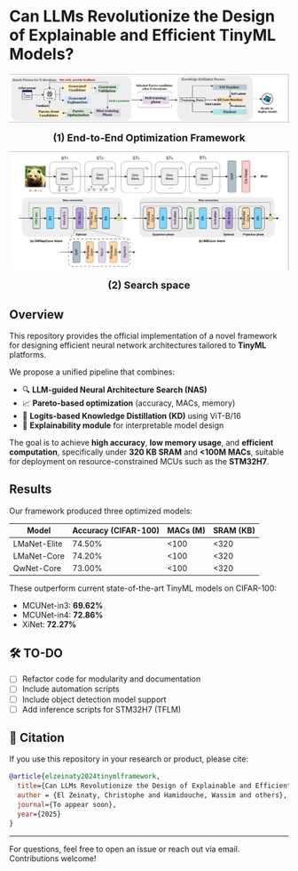 # Can LLMs Revolutionize the Design of Explainable and Efficient TinyML Models?

![Search process](imgs/process.png)

<p align="center"><strong><span style="font-size:18px">(1) End-to-End Optimization Framework</span></strong></p>

![Search space](imgs/space.png)

<p align="center"><strong><span style="font-size:18px">(2) Search space</span></strong></p>


## Overview
This repository provides the official implementation of a novel framework for designing efficient neural network architectures tailored to **TinyML** platforms.

We propose a unified pipeline that combines:

- 🔍 **LLM-guided Neural Architecture Search (NAS)**
- 📈 **Pareto-based optimization** (accuracy, MACs, memory)
- 🧠 **Logits-based Knowledge Distillation (KD)** using ViT-B/16
- 💬 **Explainability module** for interpretable model design

The goal is to achieve **high accuracy**, **low memory usage**, and **efficient computation**, specifically under **320 KB SRAM** and **<100M MACs**, suitable for deployment on resource-constrained MCUs such as the **STM32H7**.

## Results
Our framework produced three optimized models:

| Model         | Accuracy (CIFAR-100) | MACs (M) | SRAM (KB) |
|---------------|-----------------------|----------|-----------|
| LMaNet-Elite  | 74.50%                | <100     | <320      |
| LMaNet-Core   | 74.20%                | <100     | <320      |
| QwNet-Core    | 73.00%                | <100     | <320      |

These outperform current state-of-the-art TinyML models on CIFAR-100:

- MCUNet-in3: **69.62%**
- MCUNet-in4: **72.86%**
- XiNet: **72.27%**

## 🛠️ TO-DO
- [ ] Refactor code for modularity and documentation
- [ ] Include automation scripts
- [ ] Include object detection model support
- [ ] Add inference scripts for STM32H7 (TFLM)

## 📄 Citation
If you use this repository in your research or product, please cite:

```bibtex
@article{elzeinaty2024tinymlframework,
  title={Can LLMs Revolutionize the Design of Explainable and Efficient TinyML Models?},
  author = {El Zeinaty, Christophe and Hamidouche, Wassim and others},
  journal={To appear soon},
  year={2025}
}
```

---

For questions, feel free to open an issue or reach out via email. Contributions welcome!
